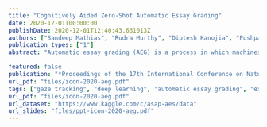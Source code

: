 ```yaml
---
title: "Cognitively Aided Zero-Shot Automatic Essay Grading"
date: 2020-12-01T00:00:00
publishDate: 2020-12-01T12:40:43.631013Z
authors: ["Sandeep Mathias", "Rudra Murthy", "Diptesh Kanojia", "Pushpak Bhattacharyya"]
publication_types: ["1"]
abstract: "Automatic essay grading (AEG) is a process in which machines assign a grade to an essay written in response to a topic, called the prompt. Zero-shot AEG is when we train a system to grade essays written to a new prompt which was not present in our training data. In this paper, we describe a solution to the problem of zero-shot automatic essay grading, using cognitive information, in the form of gaze behaviour. Our experiments show that using gaze behaviour helps in improving the performance of AEG systems, especially when we provide a new essay written in response to a new prompt for scoring, by an average of almost 5 percentage points of QWK."

featured: false
publication: "*Proceedings of the 17th International Conference on Natural Language Processing (ICON)*"
url_pdf: "files/icon-2020-aeg.pdf"
tags: ["gaze tracking", "deep learning", "automatic essay grading", "experimental", "zero-shot"]
url_pdf: "files/icon-2020-aeg.pdf"
url_dataset: "https://www.kaggle.com/c/asap-aes/data"
url_slides: "files/ppt-icon-2020-aeg.pdf"
---
```

